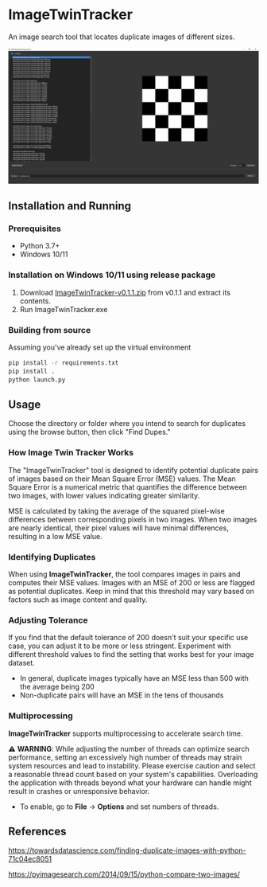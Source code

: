 # ImageTwinTracker

An image search tool that locates duplicate images of different sizes.

![](screenshot.png)

## Installation and Running
### Prerequisites
+ Python 3.7+
+ Windows 10/11
### Installation on Windows 10/11 using release package
1. Download [ImageTwinTracker-v0.1.1.zip](https://github.com/Vaedrenn/ImageTwinTracker/releases/tag/v0.1.1) from v0.1.1 and extract its contents.
2. Run ImageTwinTracker.exe

### Building from source
Assuming you've already set up the virtual environment
```bash
pip install -r requirements.txt
pip install .
python launch.py
```

## Usage
Choose the directory or folder where you intend to search for duplicates using the browse button, then click "Find Dupes."

### How Image Twin Tracker Works
The "ImageTwinTracker" tool is designed to identify potential duplicate pairs of images based on their Mean Square Error (MSE) values. The Mean Square Error is a numerical metric that quantifies the difference between two images, with lower values indicating greater similarity.

MSE is calculated by taking the average of the squared pixel-wise differences between corresponding pixels in two images. When two images are nearly identical, their pixel values will have minimal differences, resulting in a low MSE value.

### Identifying Duplicates

When using **ImageTwinTracker**, the tool compares images in pairs and computes their MSE values. Images with an MSE of 200 or less are flagged as potential duplicates. Keep in mind that this threshold may vary based on factors such as image content and quality.

### Adjusting Tolerance
If you find that the default tolerance of 200 doesn't suit your specific use case, you can adjust it to be more or less stringent. Experiment with different threshold values to find the setting that works best for your image dataset.
- In general, duplicate images typically have an MSE less than 500 with the average being 200
- Non-duplicate pairs will have an MSE in the tens of thousands

### Multiprocessing

**ImageTwinTracker** supports multiprocessing to accelerate search time.

⚠️ **WARNING**: While adjusting the number of threads can optimize search performance, setting an excessively high number of threads may strain system resources and lead to instability. Please exercise caution and select a reasonable thread count based on your system's capabilities. Overloading the application with threads beyond what your hardware can handle might result in crashes or unresponsive behavior.

- To enable, go to **File** → **Options** and set numbers of threads.


## References
https://towardsdatascience.com/finding-duplicate-images-with-python-71c04ec8051

https://pyimagesearch.com/2014/09/15/python-compare-two-images/
